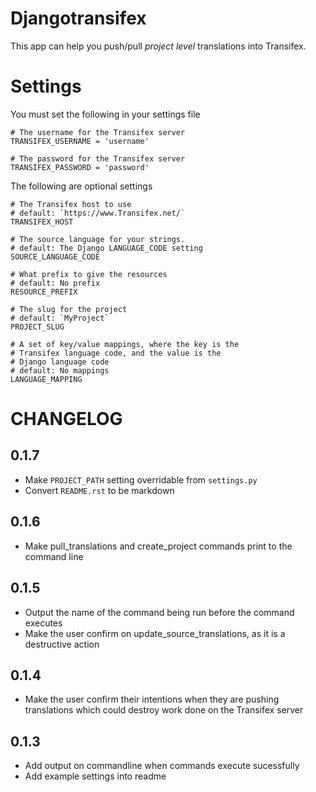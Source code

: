 Djangotransifex
===============

This app can help you push/pull *project level* translations into Transifex.

Settings
========
You must set the following in your settings file

    # The username for the Transifex server
    TRANSIFEX_USERNAME = 'username'
    
    # The password for the Transifex server
    TRANSIFEX_PASSWORD = 'password'


The following are optional settings


    # The Transifex host to use
    # default: `https://www.Transifex.net/`
    TRANSIFEX_HOST
    
    # The source language for your strings.
    # default: The Django LANGUAGE_CODE setting
    SOURCE_LANGUAGE_CODE
    
    # What prefix to give the resources
    # default: No prefix
    RESOURCE_PREFIX
    
    # The slug for the project
    # default: `MyProject`
    PROJECT_SLUG
    
    # A set of key/value mappings, where the key is the
    # Transifex language code, and the value is the
    # Django language code
    # default: No mappings
    LANGUAGE_MAPPING


CHANGELOG
=========

0.1.7
-----
* Make `PROJECT_PATH` setting overridable from `settings.py`
* Convert `README.rst` to be markdown

0.1.6
-----
* Make pull_translations and create_project commands print to the command line

0.1.5
-----
* Output the name of the command being run before the command executes
* Make the user confirm on update_source_translations, as it is a destructive action

0.1.4
-----
* Make the user confirm their intentions when they are pushing translations which could destroy work done
  on the Transifex server

0.1.3
-----
* Add output on commandline when commands execute sucessfully
* Add example settings into readme

